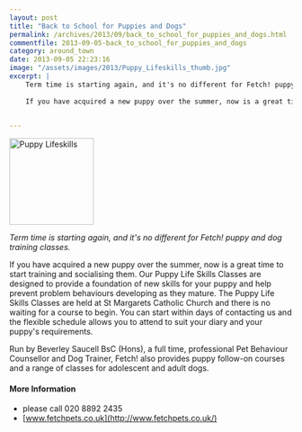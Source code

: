 ```yaml
---
layout: post
title: "Back to School for Puppies and Dogs"
permalink: /archives/2013/09/back_to_school_for_puppies_and_dogs.html
commentfile: 2013-09-05-back_to_school_for_puppies_and_dogs
category: around_town
date: 2013-09-05 22:23:16
image: "/assets/images/2013/Puppy_Lifeskills_thumb.jpg"
excerpt: |
    Term time is starting again, and it's no different for Fetch! puppy and dog training classes.
    
    If you have acquired a new puppy over the summer, now is a great time to start training and socialising them. Our Puppy Life Skills Classes are designed to provide a foundation of new skills for your puppy and help prevent problem behaviours developing as they mature. The Puppy Life Skills Classes are held at St Margarets Catholic Church and there is no waiting for a course to begin. You can start within days of contacting us and the flexible schedule allows you to attend to suit your diary and your puppy's requirements.
    

---
```


<a href="/assets/images/2013/Puppy_Lifeskills.jpg" title="See larger version of - Puppy Lifeskills"><img src="/assets/images/2013/Puppy_Lifeskills_thumb.jpg" width="150" height="154" alt="Puppy Lifeskills" class="photo right" /></a>

*Term time is starting again, and it's no different for Fetch! puppy and dog training classes.*

If you have acquired a new puppy over the summer, now is a great time to start training and socialising them. Our Puppy Life Skills Classes are designed to provide a foundation of new skills for your puppy and help prevent problem behaviours developing as they mature. The Puppy Life Skills Classes are held at St Margarets Catholic Church and there is no waiting for a course to begin. You can start within days of contacting us and the flexible schedule allows you to attend to suit your diary and your puppy's requirements.

Run by Beverley Saucell BsC (Hons), a full time, professional Pet Behaviour Counsellor and Dog Trainer, Fetch! also provides puppy follow-on courses and a range of classes for adolescent and adult dogs.

#### More Information

-   please call 020 8892 2435
-   [www.fetchpets.co.uk](http://www.fetchpets.co.uk/)
